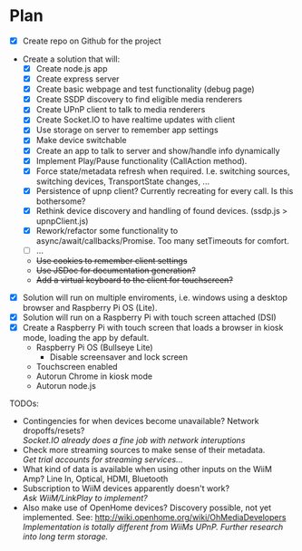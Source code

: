 # Plan

- [x] Create repo on Github for the project
- Create a solution that will:
  - [x] Create node.js app
  - [x] Create express server
  - [x] Create basic webpage and test functionality (debug page)
  - [x] Create SSDP discovery to find eligible media renderers
  - [x] Create UPnP client to talk to media renderers
  - [x] Create Socket.IO to have realtime updates with client
  - [x] Use storage on server to remember app settings
  - [x] Make device switchable
  - [x] Create an app to talk to server and show/handle info dynamically
  - [x] Implement Play/Pause functionality (CallAction method).
  - [x] Force state/metadata refresh when required. I.e. switching sources, switching devices, TransportState changes, ...
  - [x] Persistence of upnp client? Currently recreating for every call. Is this bothersome?
  - [x] Rethink device discovery and handling of found devices. (ssdp.js > upnpClient.js)
  - [x] Rework/refactor some functionality to async/await/callbacks/Promise. Too many setTimeouts for comfort.
  - [ ] ...
  - ~~Use cookies to remember client settings~~
  - ~~Use JSDoc for documentation generation?~~
  - ~~Add a virtual keyboard to the client for touchscreen?~~

- [x] Solution will run on multiple enviroments, i.e. windows using a desktop browser and Raspberry Pi OS (Lite).
- [x] Solution will run on a Raspberry Pi with touch screen attached (DSI)
- [x] Create a Raspberry Pi with touch screen that loads a browser in kiosk mode, loading the app by default.
  - Raspberry Pi OS (Bullseye Lite)
    - Disable screensaver and lock screen
  - Touchscreen enabled
  - Autorun Chrome in kiosk mode
  - Autorun node.js

TODOs:

- Contingencies for when devices become unavailable? Network dropoffs/resets?  
  _Socket.IO already does a fine job with network interuptions_
- Check more streaming sources to make sense of their metadata.  
  _Get trial accounts for streaming services..._
- What kind of data is available when using other inputs on the WiiM Amp? Line In, Optical, HDMI, Bluetooth
- Subscription to WiiM devices apparently doesn't work?  
  _Ask WiiM/LinkPlay to implement?_
- Also make use of OpenHome devices? Discovery possible, not yet implemented. See: <http://wiki.openhome.org/wiki/OhMediaDevelopers>  
  _Implementation is totally different from WiiMs UPnP. Further research into long term storage._
